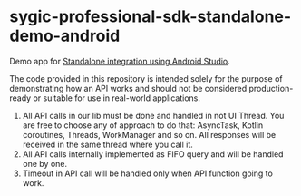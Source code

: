 # sygic-professional-sdk-standalone-demo-android


Demo app for [Standalone integration using Android Studio](https://www.sygic.com/developers/professional-navigation-sdk/android/getting-started/standalone-integration-using-android-studio).

The code provided in this repository is intended solely for the purpose of demonstrating how an API works and should not be considered production-ready or suitable for use in real-world applications.

1. All API calls in our lib must be done and handled in not UI Thread.
   You are free to choose any of approach to do that:
   AsyncTask, Kotlin coroutines, Threads, WorkManager and so on.
   All responses will be received in the same thread where
   you call it.
2. All API calls internally implemented as FIFO query and will be handled one by one.
3. Timeout in API call will be handled only when API function going to work.
 
